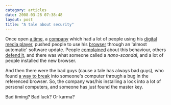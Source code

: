 ```yaml
---
category: articles
date: 2008-03-28 07:38:48
layout: post
title: "A tale about security"
---
```


<p>Once open <a href="http://www.news.com/8301-10784_3-9900456-7.html">a time</a>, a <a href="http://apple.com">company</a> which had a lot of people using his <a href="http://en.wikipedia.org/wiki/Itunes">digital media player</a>, pushed people to use his <a href="http://en.wikipedia.org/wiki/Safari_%28web_browser%29">browser</a> through an 'almost automatic' software update. People <a href="http://www.microsoft-watch.com/content/operating_systems/apples_windows_invasion.html">complained</a> about this behaviour, others <a href="http://blech.vox.com/library/post/windows-invasion-translation.html">defend it</a>, and there was what someone called a <i>nano-scandal</i>, and a lot of people installed the new browser.</p><p>And then there were the bad guys (cause a tale has always bad guys), who found <a href="http://dvlabs.tippingpoint.com/blog/2008/03/27/day-two-of-cansecwest-pwn-to-own---we-have-our-first-official-winner-with-picture">a way to break</a> into someone's computer through a bug in the referenced browser. So, the company was/his installing a lock into a lot of personal computers, and someone has just found the master key.</p><p>Bad timing? Bad luck? Or karma?</p>
